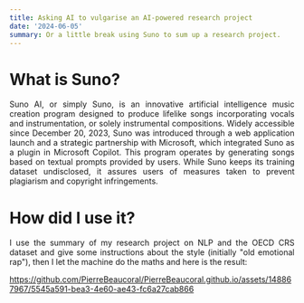 ```yaml
---
title: Asking AI to vulgarise an AI-powered research project
date: '2024-06-05'
summary: Or a little break using Suno to sum up a research project. 
---
```


<div style="text-align: justify;">

# What is Suno? 
Suno AI, or simply Suno, is an innovative artificial intelligence music creation program designed to produce lifelike songs incorporating vocals and instrumentation, or solely instrumental compositions. Widely accessible since December 20, 2023, Suno was introduced through a web application launch and a strategic partnership with Microsoft, which integrated Suno as a plugin in Microsoft Copilot. This program operates by generating songs based on textual prompts provided by users. While Suno keeps its training dataset undisclosed, it assures users of measures taken to prevent plagiarism and copyright infringements.


# How did I use it? 

I use the summary of my research project on NLP and the OECD CRS dataset and give some instructions about the style (initially "old emotional rap"), then I let the machine do the maths and here is the result:

https://github.com/PierreBeaucoral/PierreBeaucoral.github.io/assets/148867967/5545a591-bea3-4e60-ae43-fc6a27cab866

